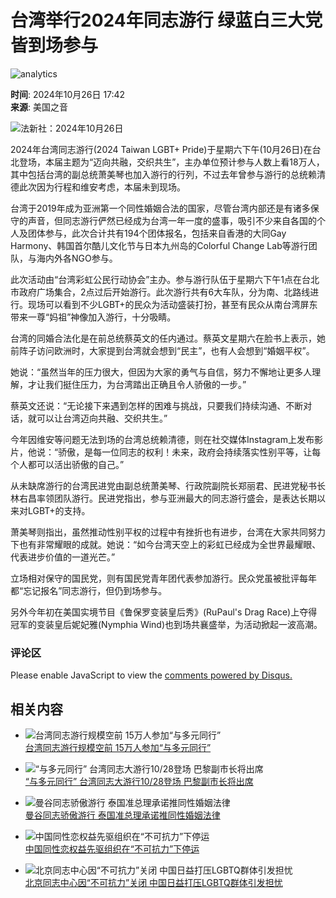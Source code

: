 # 台湾举行2024年同志游行 绿蓝白三大党皆到场参与

![analytics](https://ssc.voachinese.com/b/ss/bbgprod,bbgentityvoa/1/G.4--NS/972620337?pageName=voa%3aman%3aw%3aarticle%3a%e5%8f%b0%e6%b9%be%e4%b8%be%e8%a1%8c2024%e5%b9%b4%e5%90%8c%e5%bf%97%e6%b8%b8%e8%a1%8c%20%e7%bb%bf%e8%93%9d%e7%99%bd%e4%b8%89%e5%a4%a7%e5%85%9a%e7%9a%86%e5%88%b0%e5%9c%ba%e5%8f%82%e4%b8%8e&c6=%e5%8f%b0%e6%b9%be%e4%b8%be%e8%a1%8c2024%e5%b9%b4%e5%90%8c%e5%bf%97%e6%b8%b8%e8%a1%8c%20%e7%bb%bf%e8%93%9d%e7%99%bd%e4%b8%89%e5%a4%a7%e5%85%9a%e7%9a%86%e5%88%b0%e5%9c%ba%e5%8f%82%e4%b8%8e&v36=8.36.0.0.286&v6=D=c6&g=https%3a%2f%2fwww.voachinese.com%2fa%2ftaiwan-lgbt-pride-20241026%2f7840089.html&c1=D=g&v1=D=g&events=event1,event52&c16=voa%20mandarin&v16=D=c16&c5=human-rights&v5=D=c5&ch=%e4%ba%ba%e6%9d%83&c15=mandarin&v15=D=c15&c4=article&v4=D=c4&c14=7840089&v14=D=c14&v20=no&c17=web&v17=D=c17&mcorgid=518abc7455e462b97f000101%40adobeorg&server=www.voachinese.com&pageType=D=c4&ns=bbg&v29=D=server&v25=voa&v30=521&v105=D=User-Agent)

**时间**: 2024年10月26日 17:42  
**来源**: 美国之音  

![法新社：2024年10月26日](https://gdb.voanews.com/7668a520-27fc-4be5-86ec-954f652f515b_w1023_r1_s.jpg)

2024年台湾同志游行(2024 Taiwan LGBT+ Pride)于星期六下午(10月26日)在台北登场，本届主题为“迈向共融，交织共生”，主办单位预计参与人数上看18万人，其中包括台湾的副总统萧美琴也加入游行的行列，不过去年曾参与游行的总统赖清德此次因为行程和维安考虑，本届未到现场。

台湾于2019年成为亚洲第一个同性婚姻合法的国家，尽管台湾内部还是有诸多保守的声音，但同志游行俨然已经成为台湾一年一度的盛事，吸引不少来自各国的个人及团体参与，此次合计共有194个团体报名，包括来自香港的大同Gay Harmony、韩国首尔酷儿文化节与日本九州岛的Colorful Change Lab等游行团队，与海内外各NGO参与。

此次活动由“台湾彩虹公民行动协会”主办。参与游行队伍于星期六下午1点在台北市政府广场集合，2点过后开始游行。此次游行共有6大车队，分为南、北路线进行。现场可以看到不少LGBT+的民众为活动盛装打扮，甚至有民众从南台湾屏东带来一尊“妈祖”神像加入游行，十分吸睛。

台湾的同婚合法化是在前总统蔡英文的任内通过。蔡英文星期六在脸书上表示，她前阵子访问欧洲时，大家提到台湾就会想到“民主”，也有人会想到“婚姻平权”。

她说：“虽然当年的压力很大，但因为大家的勇气与自信，努力不懈地让更多人理解，才让我们挺住压力，为台湾踏出正确且令人骄傲的一步。”

蔡英文还说：“无论接下来遇到怎样的困难与挑战，只要我们持续沟通、不断对话，就可以让台湾迈向共融、交织共生。”

今年因维安等问题无法到场的台湾总统赖清德，则在社交媒体Instagram上发布影片，他说：“骄傲，是每一位同志的权利！未来，政府会持续落实性别平等，让每个人都可以活出骄傲的自己。”

从未缺席游行的台湾民进党由副总统萧美琴、行政院副院长郑丽君、民进党秘书长林右昌率领团队游行。民进党指出，参与亚洲最大的同志游行盛会，是表达长期以来对LGBT+的支持。

萧美琴则指出，虽然推动性别平权的过程中有挫折也有进步，台湾在大家共同努力下也有非常耀眼的成就。她说：“如今台湾天空上的彩虹已经成为全世界最耀眼、代表进步价值的一道光芒。”

立场相对保守的国民党，则有国民党青年团代表参加游行。民众党虽被批评每年都“忘记报名”同志游行，但仍到场参与。

另外今年初在美国实境节目《鲁保罗变装皇后秀》(RuPaul's Drag Race)上夺得冠军的变装皇后妮妃雅(Nymphia Wind)也到场共襄盛举，为活动掀起一波高潮。

### 评论区

Please enable JavaScript to view the [comments powered by Disqus.](https://disqus.com/?ref_noscript)

## 相关内容

-   ![台湾同志游行规模空前 15万人参加“与多元同行” ](https://gdb.voanews.com/01000000-0aff-0242-aef9-08dbd7c8ab8c_w100_r1.jpg)  
    [台湾同志游行规模空前 15万人参加“与多元同行”](https://www.voachinese.com/a/7331019.html)

-   ![“与多元同行” 台湾同志大游行10/28登场 巴黎副市长将出席](https://gdb.voanews.com/01000000-0aff-0242-9315-08dbc668aa4f_cx0_cy10_cw0_w100_r1.jpeg)  
    [“与多元同行” 台湾同志大游行10/28登场 巴黎副市长将出席](https://www.voachinese.com/a/taiwan-lgbt-pride-parade-20231006/7299640.html)

-   ![曼谷同志骄傲游行 泰国准总理承诺推同性婚姻法律](https://gdb.voanews.com/01000000-c0a8-0242-a32e-08db65045c29_w100_r1.jpg)  
    [曼谷同志骄傲游行 泰国准总理承诺推同性婚姻法律](https://www.voachinese.com/a/thailand-same-sex-marriage-20230605/7123024.html)

-   ![中国同性恋权益先驱组织在“不可抗力”下停运](https://gdb.voanews.com/f5db14e3-2b2e-448c-9eec-1c5db7dcadc1_cx0_cy2_cw0_w100_r1.jpg)  
    [中国同性恋权益先驱组织在“不可抗力”下停运](https://www.voachinese.com/a/p-gf-hk-beijing-lgbt-advocacy-group-closes-down-20230517/7097023.html)

-   ![北京同志中心因“不可抗力”关闭 中国日益打压LGBTQ群体引发担忧](https://gdb.voanews.com/ca626392-9862-491d-aeae-c41947bc178a_w100_r1.jpg)  
    [北京同志中心因“不可抗力”关闭 中国日益打压LGBTQ群体引发担忧](https://www.voachinese.com/a/beijing-lgbt-center-shuttered-as-crackdown-grows-in-china-20230516/7096120.html)
<!-- tcd_original_link https://www.voachinese.com/a/taiwan-lgbt-pride-20241026/7840089.html -->
